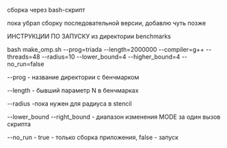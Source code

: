 сборка через bash-скрипт

пока убрал сборку последовательной версии, добавлю чуть позже

ИНСТРУКЦИИ ПО ЗАПУСКУ из директории benchmarks

bash make_omp.sh --prog=triada --length=2000000 --compiler=g++ --threads=48 --radius=10 --lower_bound=4 --higher_bound=4 --no_run=false

--prog - название директории с бенчмарком

--length - бывший параметр N в бенчмарках

--radius -пока нужен для радиуса в stencil

--lower_bound --right_bound - диапазон изменения MODE за один вызов скрипта

--no_run - true - только сборка приложения, false - запуск

